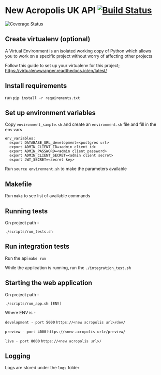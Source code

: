 # New Acropolis UK API  [![Build Status](https://travis-ci.org/NewAcropolis/api.svg?branch=master)](https://travis-ci.org/NewAcropolis/api)
[![Coverage Status](https://coveralls.io/repos/github/NewAcropolis/api/badge.svg?branch=master)](https://coveralls.io/github/NewAcropolis/api?branch=master)

## Create virtualenv (optional)

A Virtual Environment is an isolated working copy of Python which
allows you to work on a specific project without worry of affecting other projects

Follow this guide to set up your virtualenv for this project;
https://virtualenvwrapper.readthedocs.io/en/latest/

## Install requirements

run `pip install -r requirements.txt`

## Set up environment variables

Copy `environment_sample.sh` and create an `environment.sh` file and fill in the env vars

```
env_variables:
  export DATABASE_URL_development=<postgres url>
  export ADMIN_CLIENT_ID=<admin client id>
  export ADMIN_PASSWORD=<admin client password>
  export ADMIN_CLIENT_SECRET=<admin client secret>
  export JWT_SECRET=<secret key>
```

Run `source environment.sh` to make the parameters available

## Makefile

Run `make` to see list of available commands

## Running tests

On project path -

```shell
./scripts/run_tests.sh
```

## Run integration tests

Run the api `make run`

While the application is running, run the `./integration_test.sh`

## Starting the web application

On project path -

```shell
./scripts/run_app.sh [ENV]
```

Where ENV is -

`development - port 5000`
`https://<new acropolis url>/dev/`

`preview - port 4000`
`https://<new acropolis url>/preview/`

`live - port 8000`
`https://<new acropolis url>/`

## Logging

Logs are stored under the `logs` folder
